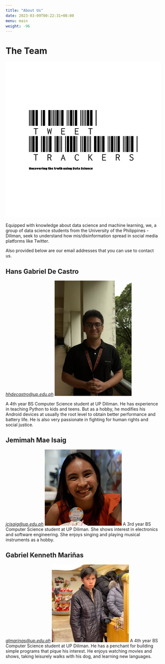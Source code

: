 ```yaml
---
title: "About Us"
date: 2023-03-09T00:22:31+08:00
menu: main
weight: -96
---
```


# The Team

![Logo](pics/logo-black.png)

Equipped with knowledge about data science and machine learning, we, a group of data science students from the University of the Philippines - Diliman, seek to understand how mis/disinformation spread in social media platforms like Twitter.

Also provided below are our email addresses that you can use to contact us.

## Hans Gabriel De Castro
*hhdecastro@up.edu.ph*
![Self-portrait image of Hans](pics/hans_small.jpg)

A 4th year BS Computer Science student at UP Diliman. He has experience in teaching Python to kids and teens. But as a hobby, he modifies his Android devices at usually the root level to obtain better performance and battery life. He is also very passionate in fighting for human rights and social justice.
## Jemimah Mae Isaig
*jcisaig@up.edu.ph*
![Self-portrait image of Jem](pics/jem_small.jpg)
A 3rd year BS Computer Science student at UP Diliman. She shows interest in electronics and software engineering. She enjoys singing and playing musical instruments as a hobby.
## Gabriel Kenneth Mariñas
*glmarinas@up.edu.ph*
![Self-portrait image of Kenneth](pics/kenneth_small.jpg)
A 4th year BS Computer Science student at UP Diliman. He has a penchant for building simple programs that pique his interest. He enjoys watching movies and shows, taking leisurely walks with his dog, and learning new languages.